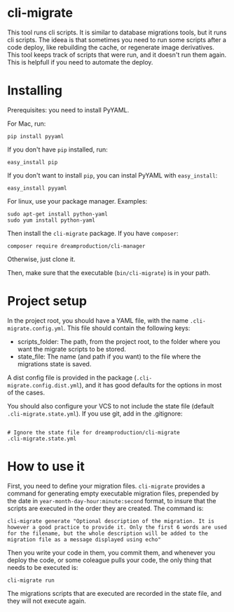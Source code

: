 # cli-migrate

This tool runs cli scripts. It is similar to database migrations tools, but it runs cli scripts. The ideea is that sometimes you need to run some scripts after a code deploy, like rebuilding the cache, or regenerate image derivatives. This tool keeps track of scripts that were run, and it doesn't run them again. This is helpfull if you need to automate the deploy.

# Installing

Prerequisites: you need to install PyYAML.

For Mac, run:
```
pip install pyyaml
```
If you don't have `pip` installed, run:
```
easy_install pip
```
If you don't want to install `pip`, you can instal PyYAML with `easy_install`:
```
easy_install pyyaml
```

For linux, use your package manager. Examples:
```
sudo apt-get install python-yaml
sudo yum install python-yaml
```

Then install the `cli-migrate` package. If you have `composer`:
```
composer require dreamproduction/cli-manager
```
Otherwise, just clone it.

Then, make sure that the executable (`bin/cli-migrate`) is in your path.

# Project setup

In the project root, you should have a YAML file, with the name  `.cli-migrate.config.yml`. This file should contain the following keys:
- scripts_folder: The path, from the project root, to the folder where you want the migrate scripts to be stored.
- state_file: The name (and path if you want) to the file where the migrations state is saved.

A dist config file is provided in the package (`.cli-migrate.config.dist.yml`), and it has good defaults for the options in most of the cases.

You should also configure your VCS to not include the state file (default `.cli-migrate.state.yml`). If you use git, add in the .gitignore:
```

# Ignore the state file for dreamproduction/cli-migrate
.cli-migrate.state.yml

```

# How to use it

First, you need to define your migration files. `cli-migrate` provides a command for generating empty executable migration files, prepended by the date in `year-month-day-hour:minute:second` format, to insure that the scripts are executed in the order they are created. The command is:
```
cli-migrate generate "Optional description of the migration. It is however a good practice to provide it. Only the first 6 words are used for the filename, but the whole description will be added to the migration file as a message displayed using echo"
```

Then you write your code in them, you commit them, and whenever you deploy the code, or some coleague pulls your code, the only thing that needs to be executed is:
```
cli-migrate run
```

The migrations scripts that are executed are recorded in the state file, and they will not execute again.
